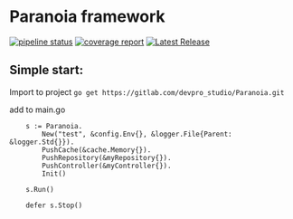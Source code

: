# Paranoia framework

[![pipeline status](https://gitlab.com/devpro_studio/Paranoia/badges/master/pipeline.svg)](https://gitlab.com/devpro_studio/Paranoia/-/commits/master) 
[![coverage report](https://gitlab.com/devpro_studio/Paranoia/badges/master/coverage.svg)](https://gitlab.com/devpro_studio/Paranoia/-/commits/master) 
[![Latest Release](https://gitlab.com/devpro_studio/Paranoia/-/badges/release.svg)](https://gitlab.com/devpro_studio/Paranoia/-/releases)


## Simple start:
Import to project `go get https://gitlab.com/devpro_studio/Paranoia.git`

add to main.go

```
	s := Paranoia.
		New("test", &config.Env{}, &logger.File{Parent: &logger.Std{}}).
		PushCache(&cache.Memory{}).
		PushRepository(&myRepository{}).
		PushController(&myController{}).
		Init()
		
	s.Run()
	
	defer s.Stop()
```